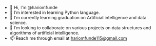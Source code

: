- 👋 Hi, I’m @hariomfunde
- 👀 I’m interested in learning Python language.
- 🌱 I’m currently learning graduation on Artificial intelligence and data science.
- 💞️ I’m looking to collaborate on various projects on data structures and algorithms of artificial intelligence.
- 📫 Reach me through email at hariomfunde115@gmail.com

<!---
hariomfunde/hariomfunde is a ✨ special ✨ repository because its `README.md` (this file) appears on your GitHub profile.
You can click the Preview link to take a look at your changes.
--->
